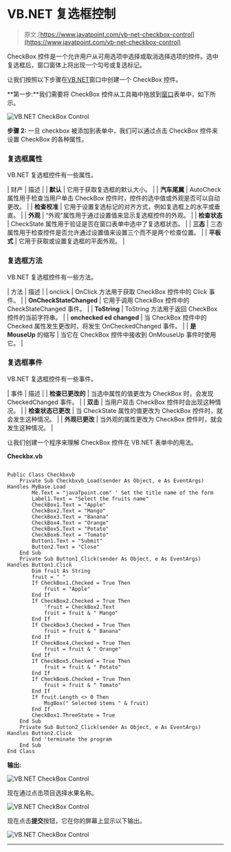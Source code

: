 # VB.NET 复选框控制

> 原文:[https://www.javatpoint.com/vb-net-checkbox-control](https://www.javatpoint.com/vb-net-checkbox-control)

CheckBox 控件是一个允许用户从可用选项中选择或取消选择选项的控件。选中复选框后，窗口窗体上将出现一个勾号或复选标记。

让我们按照以下步骤在[VB.NET](https://www.javatpoint.com/vb-net)窗口中创建一个 CheckBox 控件。

**第一步:**我们需要将 CheckBox 控件从工具箱中拖放到[窗口](https://www.javatpoint.com/windows)表单中，如下所示。

![VB.NET CheckBox Control](../Images/8d89bcd81a825f18b4ef4f4e346221c5.png)

**步骤 2:** 一旦 checkbox 被添加到表单中，我们可以通过点击 CheckBox 控件来设置 CheckBox 的各种属性。

### 复选框属性

VB.NET 复选框控件有一些属性。

| 财产 | 描述 |
| **默认** | 它用于获取复选框的默认大小。 |
| **汽车尾翼** | AutoCheck 属性用于检查当用户单击 CheckBox 控件时，控件的选中值或外观是否可以自动更改。 |
| **检查校准** | 它用于设置复选标记的对齐方式，例如复选框上的水平或垂直。 |
| **外观** | “外观”属性用于通过设置值来显示复选框控件的外观。 |
| **检查状态** | CheckState 属性用于验证是否在窗口表单中选中了复选框状态。 |
| **三态** | 三态属性用于检查控件是否允许通过设置值来设置三个而不是两个检查位置。 |
| **平板式** | 它用于获取或设置复选框的平面外观。 |

### 复选框方法

VB.NET 复选框控件有一些方法。

| 方法 | 描述 |
| onclick | OnClick 方法用于获取 CheckBox 控件中的 Click 事件。 |
| **OnCheckStateChanged** | 它用于调用 CheckBox 控件中的 CheckStateChanged 事件。 |
| **ToString** | ToString 方法用于返回 CheckBox 控件的当前字符串。 |
| **onchecked ed changed** | 当 CheckBox 控件中的 Checked 属性发生更改时，将发生 OnCheckedChanged 事件。 |
| **是 MouseUp** 的缩写 | 当它在 CheckBox 控件中接收到 OnMouseUp 事件时使用它。 |

### 复选框事件

VB.NET 复选框控件有一些事件。

| 事件 | 描述 |
| **检查已更改的** | 当选中属性的值更改为 CheckBox 时，会发现 CheckedChanged 事件。 |
| **双击** | 当用户双击 CheckBox 控件时会出现这种情况。 |
| **检查状态已更改** | 当 CheckState 属性的值更改为 CheckBox 控件时，就会发生这种情况。 |
| **外观已更改** | 当外观的属性更改为 CheckBox 控件时，就会发生这种情况。 |

让我们创建一个程序来理解 CheckBox 控件在 VB.NET 表单中的用法。

**Checkbx.vb**

```

Public Class Checkbxvb
    Private Sub Checkbxvb_Load(sender As Object, e As EventArgs) Handles MyBase.Load
        Me.Text = "javaTpoint.com" ' Set the title name of the form
        Label1.Text = "Select the fruits name"
        CheckBox1.Text = "Apple"
        CheckBox2.Text = "Mango"
        CheckBox3.Text = "Banana"
        CheckBox4.Text = "Orange"
        CheckBox5.Text = "Potato"
        CheckBox6.Text = "Tomato"
        Button1.Text = "Submit"
        Button2.Text = "Close"
    End Sub
    Private Sub Button1_Click(sender As Object, e As EventArgs) Handles Button1.Click
        Dim fruit As String
        fruit = " "
        If CheckBox1.Checked = True Then
            fruit = "Apple"
        End If
        If CheckBox2.Checked = True Then
            'fruit = CheckBox2.Text
            fruit = fruit & " Mango"
        End If
        If CheckBox3.Checked = True Then
            fruit = fruit & " Banana"
        End If
        If CheckBox4.Checked = True Then
            fruit = fruit & " Orange"
        End If
        If CheckBox5.Checked = True Then
            fruit = fruit & " Potato"
        End If
        If CheckBox6.Checked = True Then
            fruit = fruit & " Tomato"
        End If
        If fruit.Length <> 0 Then
            MsgBox(" Selected items " & fruit)
        End If
        CheckBox1.ThreeState = True
    End Sub
    Private Sub Button2_Click(sender As Object, e As EventArgs) Handles Button2.Click
        End 'terminate the program
    End Sub
End Class

```

**输出:**

![VB.NET CheckBox Control](../Images/f1cfce46c0bbaa5fbf5b268fb58b54f2.png)

现在通过点击项目选择水果名称。

![VB.NET CheckBox Control](../Images/de18257fe5174c424b5820c3b74b18c4.png)

现在点击**提交**按钮，它在你的屏幕上显示以下输出。

![VB.NET CheckBox Control](../Images/9fd07af6533b38ed2b539ce71e673aca.png)

* * *